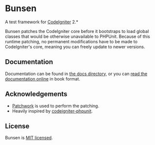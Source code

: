 # Bunsen
A test framework for [CodeIgniter] 2.*

Bunsen patches the CodeIgniter core before it bootstraps to load global classes that would be otherwise unavailable to PHPUnit.
Because of this runtime patching, no permanent modifications have to be made to CodeIgniter's core, meaning you can freely update to newer versions. 

## Documentation
Documentation can be found in [the docs directory](docs/), or you can [read the documentation online](https://liamja.gitbooks.io/bunsen/content/) in book format.

## Acknowledgements
* [Patchwork] is used to perform the patching.
* Heavily inspired by [codeigniter-phpunit].


## License
Bunsen is [MIT licensed](LICENSE.md).


[CodeIgniter]: https://www.codeigniter.com
[codeigniter-phpunit]: https://github.com/fmalk/codeigniter-phpunit/tree/2.x
[Patchwork]: http://antecedent.github.io/patchwork 
